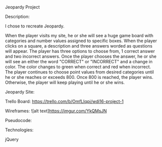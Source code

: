 Jeopardy Project 

Description:

I chose to recreate Jeopardy.

When the player visits my site, he or she will see a huge game board with categories and number values assigned to specific boxes. When the player clicks on a square, a description and three answers worded as questions will appear. The player has three options to choose from, 1 correct answer and two incorrect answers. Once the player chooses the answer, he or she will see an either the word "CORRECT" or "INCORRECT" and a change in color. The color changes to green when correct and red when incorrect. The player continues to choose point values from desired categories until he or she reaches or exceeds 800. Once 800 is reached, the player wins. Otherwise, the player will keep playing until he or she wins. 

Jeopardy Site:

Trello Board: https://trello.com/b/OmfLIqpi/wdi16-project-1

Wireframes:
![alt text]https://imgur.com/YkQMsJN

Pseudocode: 
 

Technologies:

jQuery




